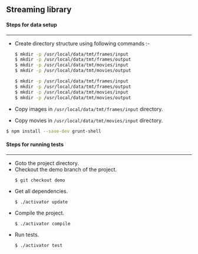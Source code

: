 
## Streaming library

#### Steps for data setup
-------------------------
- Create directory structure using following commands :-     
     ```sh
     $ mkdir -p /usr/local/data/tmt/frames/input
     $ mkdir -p /usr/local/data/tmt/frames/output
     $ mkdir -p /usr/local/data/tmt/movies/input
     $ mkdir -p /usr/local/data/tmt/movies/output
     ```

     ```sh
     $ mkdir -p /usr/local/data/tmt/frames/input  
     $ mkdir -p /usr/local/data/tmt/frames/output  
     $ mkdir -p /usr/local/data/tmt/movies/input  
     $ mkdir -p /usr/local/data/tmt/movies/output
     ```
- Copy images in ```/usr/local/data/tmt/frames/input``` directory.
- Copy movies in ```/usr/local/data/tmt/movies/input``` directory.


```sh
$ npm install --save-dev grunt-shell
```

#### Steps for running tests
-------------------------
* Goto the project directory.
* Checkout the demo branch of the project. 
     ```
	 $ git checkout demo
     ```
* Get all dependencies. 
     ```
     $ ./activator update
     ```
* Compile the project.
     ```
     $ ./activator compile
     ```
* Run tests. 
     ```
     $ ./activator test
     ```
